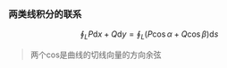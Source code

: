 ### 两类线积分的联系
$$\oint_L P\mathrm{d}x+Q\mathrm{d}y=\oint_L (P\cos \alpha +Q\cos \beta)\mathrm{d}s$$

> 两个cos是曲线的切线向量的方向余弦
> 
